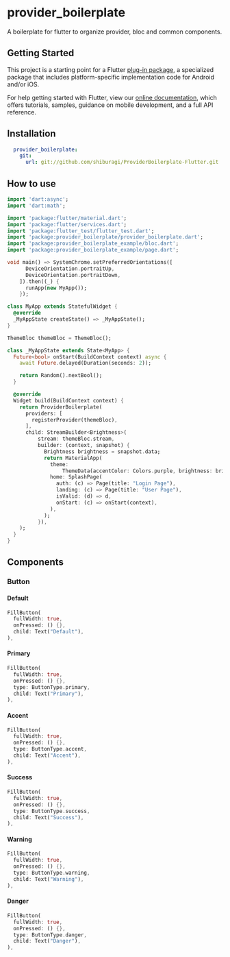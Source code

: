 # provider_boilerplate

A boilerplate for flutter to organize provider, bloc and common components.

## Getting Started

This project is a starting point for a Flutter
[plug-in package](https://flutter.dev/developing-packages/),
a specialized package that includes platform-specific implementation code for
Android and/or iOS.

For help getting started with Flutter, view our 
[online documentation](https://flutter.dev/docs), which offers tutorials, 
samples, guidance on mobile development, and a full API reference.


## Installation
```yaml
  provider_boilerplate:
    git:
      url: git://github.com/shiburagi/ProviderBoilerplate-Flutter.git
```

## How to use 
```dart
import 'dart:async';
import 'dart:math';

import 'package:flutter/material.dart';
import 'package:flutter/services.dart';
import 'package:flutter_test/flutter_test.dart';
import 'package:provider_boilerplate/provider_boilerplate.dart';
import 'package:provider_boilerplate_example/bloc.dart';
import 'package:provider_boilerplate_example/page.dart';

void main() => SystemChrome.setPreferredOrientations([
      DeviceOrientation.portraitUp,
      DeviceOrientation.portraitDown,
    ]).then((_) {
      runApp(new MyApp());
    });

class MyApp extends StatefulWidget {
  @override
  _MyAppState createState() => _MyAppState();
}

ThemeBloc themeBloc = ThemeBloc();

class _MyAppState extends State<MyApp> {
  Future<bool> onStart(BuildContext context) async {
    await Future.delayed(Duration(seconds: 2));

    return Random().nextBool();
  }

  @override
  Widget build(BuildContext context) {
    return ProviderBoilerplate(
      providers: [
        registerProvider(themeBloc),
      ],
      child: StreamBuilder<Brightness>(
          stream: themeBloc.stream,
          builder: (context, snapshot) {
            Brightness brightness = snapshot.data;
            return MaterialApp(
              theme:
                  ThemeData(accentColor: Colors.purple, brightness: brightness),
              home: SplashPage(
                auth: (c) => Page(title: "Login Page"),
                landing: (c) => Page(title: "User Page"),
                isValid: (d) => d,
                onStart: (c) => onStart(context),
              ),
            );
          }),
    );
  }
}
```


## Components

### Button

#### Default
```dart
FillButton(
  fullWidth: true,
  onPressed: () {},
  child: Text("Default"),
),
```

#### Primary
```dart
FillButton(
  fullWidth: true,
  onPressed: () {},
  type: ButtonType.primary,
  child: Text("Primary"),
),
```
#### Accent
```dart
FillButton(
  fullWidth: true,
  onPressed: () {},
  type: ButtonType.accent,
  child: Text("Accent"),
),
```

#### Success
```dart
FillButton(
  fullWidth: true,
  onPressed: () {},
  type: ButtonType.success,
  child: Text("Success"),
),
```

#### Warning
```dart
FillButton(
  fullWidth: true,
  onPressed: () {},
  type: ButtonType.warning,
  child: Text("Warning"),
),
```

#### Danger
```dart
FillButton(
  fullWidth: true,
  onPressed: () {},
  type: ButtonType.danger,
  child: Text("Danger"),
),
```
